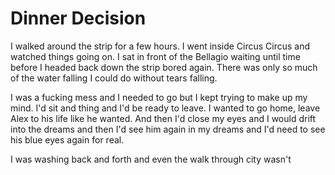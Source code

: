 # Dinner Decision
I walked around the strip for a few hours.  I went inside Circus Circus and watched things going on.  I sat in front of the Bellagio waiting until time before I headed back down the strip bored again.  There was only so much of the water falling I could do without tears falling.  

I was a fucking mess and I needed to go but I kept trying to make up my mind.  I'd sit and thing and I'd be ready to leave.  I wanted to go home, leave Alex to his life like he wanted.  And then I'd close my eyes and I would drift into the dreams and then I'd see him again in my dreams and I'd need to see his blue eyes again for real.

I was washing back and forth and even the walk through city wasn't
<!--stackedit_data:
eyJoaXN0b3J5IjpbLTIwMTM4NzY3MjcsOTI4ODA2OTIsLTExNT
I2MjU5OTMsLTExNzc3NjEyNzFdfQ==
-->